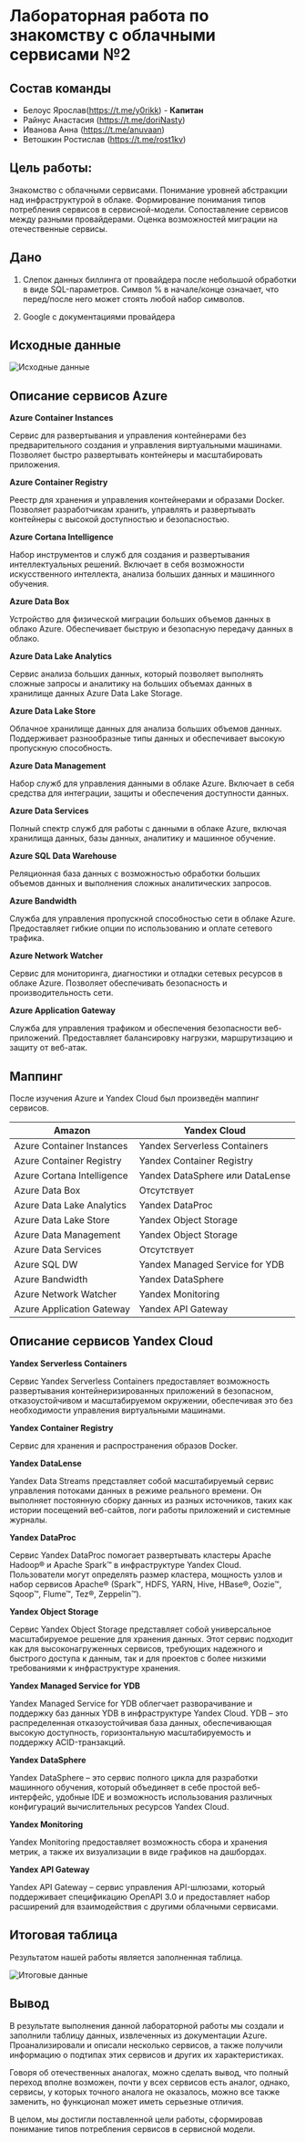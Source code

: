 # Лабораторная работа по знакомству с облачными сервисами №2


## Состав команды
+ Белоус Ярослав(https://t.me/y0rikk) - **Капитан**
+ Райнус Анастасия (https://t.me/doriNasty) 
+ Иванова Анна (https://t.me/anuvaan) 
+ Ветошкин Ростислав (https://t.me/rost1kv)

## Цель работы:

Знакомство с облачными сервисами. Понимание уровней абстракции над инфраструктурой в облаке. Формирование понимания типов потребления сервисов в сервисной-модели. Сопоставление сервисов между разными провайдерами. Оценка возможностей миграции на отечественные сервисы.

## Дано
1. Слепок данных биллинга от провайдера после небольшой обработки в виде SQL-параметров. Символ % в начале/конце означает, что перед/после него может стоять любой набор символов.

2. Google с документациями провайдера

## Исходные данные
![Исходные данные](initialData.png)

## Описание сервисов Azure

**Azure Container Instances**

Сервис для развертывания и управления контейнерами без предварительного создания и управления виртуальными машинами. Позволяет быстро развертывать контейнеры и масштабировать приложения.

**Azure Container Registry**

Реестр для хранения и управления контейнерами и образами Docker. Позволяет разработчикам хранить, управлять и развертывать контейнеры с высокой доступностью и безопасностью.

**Azure Cortana Intelligence**

Набор инструментов и служб для создания и развертывания интеллектуальных решений. Включает в себя возможности искусственного интеллекта, анализа больших данных и машинного обучения.

**Azure Data Box**

Устройство для физической миграции больших объемов данных в облако Azure. Обеспечивает быструю и безопасную передачу данных в облако.

**Azure Data Lake Analytics**

Сервис анализа больших данных, который позволяет выполнять сложные запросы и аналитику на больших объемах данных в хранилище данных Azure Data Lake Storage.

**Azure Data Lake Store**

Облачное хранилище данных для анализа больших объемов данных. Поддерживает разнообразные типы данных и обеспечивает высокую пропускную способность.

**Azure Data Management**

Набор служб для управления данными в облаке Azure. Включает в себя средства для интеграции, защиты и обеспечения доступности данных.

**Azure Data Services**

Полный спектр служб для работы с данными в облаке Azure, включая хранилища данных, базы данных, аналитику и машинное обучение.

**Azure SQL Data Warehouse**

Реляционная база данных с возможностью обработки больших объемов данных и выполнения сложных аналитических запросов.

**Azure Bandwidth**

Служба для управления пропускной способностью сети в облаке Azure. Предоставляет гибкие опции по использованию и оплате сетевого трафика.

**Azure Network Watcher**

Сервис для мониторинга, диагностики и отладки сетевых ресурсов в облаке Azure. Позволяет обеспечивать безопасность и производительность сети.

**Azure Application Gateway**

Служба для управления трафиком и обеспечения безопасности веб-приложений. Предоставляет балансировку нагрузки, маршрутизацию и защиту от веб-атак.

## Маппинг
После изучения Azure и Yandex Cloud был произведён маппинг сервисов.

|Amazon               | Yandex Cloud         |
|--------------------------|---------------------------|
| Azure Container Instances	                | Yandex Serverless Containers      |
| Azure Container Registry	      | Yandex Container Registry         |
| Azure Cortana Intelligence	         | Yandex DataSphere или DataLense          |
| Azure Data Box	             | Отсутствует               |
| Azure Data Lake Analytics	                | Yandex DataProc          |
| Azure Data Lake Store	            | Yandex Object Storage          |
| Azure Data Management		            | Yandex Object Storage          |
| Azure Data Services		            | Отсутствует          |
| Azure SQL DW	            | Yandex Managed Service for YDB          |
| Azure Bandwidth	            | Yandex DataSphere          |
| Azure Network Watcher	            | Yandex Monitoring          |
| Azure Application Gateway	            | Yandex API Gateway          |

## Описание сервисов Yandex Cloud

**Yandex Serverless Containers**

Сервис Yandex Serverless Containers предоставляет возможность развертывания контейнеризированных приложений в безопасном, отказоустойчивом и масштабируемом окружении, обеспечивая это без необходимости управления виртуальными машинами.

**Yandex Container Registry**

Сервис для хранения и распространения образов Docker.

**Yandex DataLense**

Yandex Data Streams представляет собой масштабируемый сервис управления потоками данных в режиме реального времени. Он выполняет постоянную сборку данных из разных источников, таких как истории посещений веб-сайтов, логи работы приложений и системные журналы.

**Yandex DataProc**

Сервис Yandex DataProc помогает развертывать кластеры Apache Hadoop® и Apache Spark™ в инфраструктуре Yandex Cloud. Пользователи могут определять размер кластера, мощность узлов и набор сервисов Apache® (Spark™, HDFS, YARN, Hive, HBase®, Oozie™, Sqoop™, Flume™, Tez®, Zeppelin™).

**Yandex Object Storage**

Сервис Yandex Object Storage представляет собой универсальное масштабируемое решение для хранения данных. Этот сервис подходит как для высоконагруженных сервисов, требующих надежного и быстрого доступа к данным, так и для проектов с более низкими требованиями к инфраструктуре хранения.

**Yandex Managed Service for YDB**

Yandex Managed Service for YDB облегчает разворачивание и поддержку баз данных YDB в инфраструктуре Yandex Cloud. YDB – это распределенная отказоустойчивая база данных, обеспечивающая высокую доступность, горизонтальную масштабируемость и поддержку ACID-транзакций.

**Yandex DataSphere**

Yandex DataSphere – это сервис полного цикла для разработки машинного обучения, который объединяет в себе простой веб-интерфейс, удобные IDE и возможность использования различных конфигураций вычислительных ресурсов Yandex Cloud.

**Yandex Monitoring**

Yandex Monitoring предоставляет возможность сбора и хранения метрик, а также их визуализации в виде графиков на дашбордах.

**Yandex API Gateway**

Yandex API Gateway – сервис управления API-шлюзами, который поддерживает спецификацию OpenAPI 3.0 и предоставляет набор расширений для взаимодействия с другими облачными сервисами.


## Итоговая таблица
Результатом нашей работы является заполненная таблица.

![Итоговые данные](finalData.JPG)


## Вывод
В результате выполнения данной лабораторной работы мы создали и заполнили таблицу данных, извлеченных из документации Azure. Проанализировали и описали несколько сервисов, а также получили информацию о подтипах этих сервисов и других их характеристиках. 

Говоря об отечественных аналогах, можно сделать вывод, что полный переход вполне возможен, почти у всех сервисов есть аналог, однако, сервисы, у которых точного аналога не оказалось, можно все также заменить, но функционал может иметь серьезные отличия. 

В целом, мы достигли поставленной цели работы, сформировав понимание типов потребления сервисов в сервисной модели.






